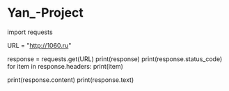 # Yan_-Project
import requests

URL = "http://1060.ru"

response = requests.get(URL)
print(response)
print(response.status_code)
for item in response.headers:
    print(item)

print(response.content)
print(response.text)
